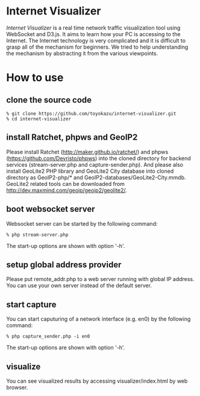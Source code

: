 # Internet Visualizer

*Internet Visualizer* is a real time network traffic visualization tool using WebSocket and D3.js. It aims to learn how your PC is accessing to the Internet. The Internet technology is very complicated and it is difficult to grasp all of the mechanism for beginners. We tried to help understanding the mechanism by abstracting it from the various viewpoints.

# How to use

## clone the source code

    % git clone https://github.com/toyokazu/internet-visualizer.git
    % cd internet-visualizer

## install Ratchet, phpws and GeoIP2

Please install Ratchet (http://maker.github.io/ratchet/) and phpws (https://github.com/Devristo/phpws) into the cloned directory for backend services (stream-server.php and capture-sender.php). And please also install GeoLite2 PHP library and GeoLite2 City database into cloned directory as GeoIP2-php/* and GeoIP2-databases/GeoLite2-City.mmdb. GeoLite2 related tools can be downloaded from http://dev.maxmind.com/geoip/geoip2/geolite2/.

## boot websocket server

Websocket server can be started by the following command:

    % php stream-server.php

The start-up options are shown with option '-h'.

## setup global address provider

Please put remote_addr.php to a web server running with global IP address. You can use your own server instead of the default server.

## start capture

You can start caputuring of a network interface (e.g. en0) by the following command:

    % php capture_sender.php -i en0

The start-up options are shown with option '-h'.

## visualize

You can see visualized results by accessing visualizer/index.html by web browser.

